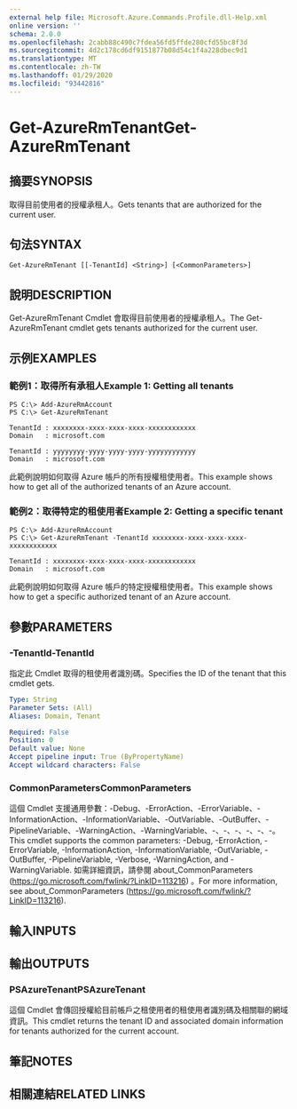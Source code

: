 ```yaml
---
external help file: Microsoft.Azure.Commands.Profile.dll-Help.xml
online version: ''
schema: 2.0.0
ms.openlocfilehash: 2cabb88c490c7fdea56fd5ffde280cfd55bc8f3d
ms.sourcegitcommit: 4d2c178cd6df9151877b08d54c1f4a228dbec9d1
ms.translationtype: MT
ms.contentlocale: zh-TW
ms.lasthandoff: 01/29/2020
ms.locfileid: "93442816"
---
```

# <span data-ttu-id="7683a-101">Get-AzureRmTenant</span><span class="sxs-lookup"><span data-stu-id="7683a-101">Get-AzureRmTenant</span></span>

## <span data-ttu-id="7683a-102">摘要</span><span class="sxs-lookup"><span data-stu-id="7683a-102">SYNOPSIS</span></span>
<span data-ttu-id="7683a-103">取得目前使用者的授權承租人。</span><span class="sxs-lookup"><span data-stu-id="7683a-103">Gets tenants that are authorized for the current user.</span></span>

## <span data-ttu-id="7683a-104">句法</span><span class="sxs-lookup"><span data-stu-id="7683a-104">SYNTAX</span></span>

```
Get-AzureRmTenant [[-TenantId] <String>] [<CommonParameters>]
```

## <span data-ttu-id="7683a-105">說明</span><span class="sxs-lookup"><span data-stu-id="7683a-105">DESCRIPTION</span></span>
<span data-ttu-id="7683a-106">Get-AzureRmTenant Cmdlet 會取得目前使用者的授權承租人。</span><span class="sxs-lookup"><span data-stu-id="7683a-106">The Get-AzureRmTenant cmdlet gets tenants authorized for the current user.</span></span>

## <span data-ttu-id="7683a-107">示例</span><span class="sxs-lookup"><span data-stu-id="7683a-107">EXAMPLES</span></span>

### <span data-ttu-id="7683a-108">範例1：取得所有承租人</span><span class="sxs-lookup"><span data-stu-id="7683a-108">Example 1: Getting all tenants</span></span>
```
PS C:\> Add-AzureRmAccount
PS C:\> Get-AzureRmTenant

TenantId : xxxxxxxx-xxxx-xxxx-xxxx-xxxxxxxxxxxx
Domain   : microsoft.com

TenantId : yyyyyyyy-yyyy-yyyy-yyyy-yyyyyyyyyyyy
Domain   : microsoft.com
```

<span data-ttu-id="7683a-109">此範例說明如何取得 Azure 帳戶的所有授權租使用者。</span><span class="sxs-lookup"><span data-stu-id="7683a-109">This example shows how to get all of the authorized tenants of an Azure account.</span></span>

### <span data-ttu-id="7683a-110">範例2：取得特定的租使用者</span><span class="sxs-lookup"><span data-stu-id="7683a-110">Example 2: Getting a specific tenant</span></span>
```
PS C:\> Add-AzureRmAccount
PS C:\> Get-AzureRmTenant -TenantId xxxxxxxx-xxxx-xxxx-xxxx-xxxxxxxxxxxx

TenantId : xxxxxxxx-xxxx-xxxx-xxxx-xxxxxxxxxxxx
Domain   : microsoft.com
```

<span data-ttu-id="7683a-111">此範例說明如何取得 Azure 帳戶的特定授權租使用者。</span><span class="sxs-lookup"><span data-stu-id="7683a-111">This example shows how to get a specific authorized tenant of an Azure account.</span></span>

## <span data-ttu-id="7683a-112">參數</span><span class="sxs-lookup"><span data-stu-id="7683a-112">PARAMETERS</span></span>

### <span data-ttu-id="7683a-113">-TenantId</span><span class="sxs-lookup"><span data-stu-id="7683a-113">-TenantId</span></span>
<span data-ttu-id="7683a-114">指定此 Cmdlet 取得的租使用者識別碼。</span><span class="sxs-lookup"><span data-stu-id="7683a-114">Specifies the ID of the tenant that this cmdlet gets.</span></span>

```yaml
Type: String
Parameter Sets: (All)
Aliases: Domain, Tenant

Required: False
Position: 0
Default value: None
Accept pipeline input: True (ByPropertyName)
Accept wildcard characters: False
```

### <span data-ttu-id="7683a-115">CommonParameters</span><span class="sxs-lookup"><span data-stu-id="7683a-115">CommonParameters</span></span>
<span data-ttu-id="7683a-116">這個 Cmdlet 支援通用參數：-Debug、-ErrorAction、-ErrorVariable、-InformationAction、-InformationVariable、-OutVariable、-OutBuffer、-PipelineVariable、-WarningAction、-WarningVariable、-、-、-、-、-、-。</span><span class="sxs-lookup"><span data-stu-id="7683a-116">This cmdlet supports the common parameters: -Debug, -ErrorAction, -ErrorVariable, -InformationAction, -InformationVariable, -OutVariable, -OutBuffer, -PipelineVariable, -Verbose, -WarningAction, and -WarningVariable.</span></span> <span data-ttu-id="7683a-117">如需詳細資訊，請參閱 about_CommonParameters (https://go.microsoft.com/fwlink/?LinkID=113216) 。</span><span class="sxs-lookup"><span data-stu-id="7683a-117">For more information, see about_CommonParameters (https://go.microsoft.com/fwlink/?LinkID=113216).</span></span>

## <span data-ttu-id="7683a-118">輸入</span><span class="sxs-lookup"><span data-stu-id="7683a-118">INPUTS</span></span>

## <span data-ttu-id="7683a-119">輸出</span><span class="sxs-lookup"><span data-stu-id="7683a-119">OUTPUTS</span></span>

### <span data-ttu-id="7683a-120">PSAzureTenant</span><span class="sxs-lookup"><span data-stu-id="7683a-120">PSAzureTenant</span></span>
<span data-ttu-id="7683a-121">這個 Cmdlet 會傳回授權給目前帳戶之租使用者的租使用者識別碼及相關聯的網域資訊。</span><span class="sxs-lookup"><span data-stu-id="7683a-121">This cmdlet returns the tenant ID and associated domain information for tenants authorized for the current account.</span></span>

## <span data-ttu-id="7683a-122">筆記</span><span class="sxs-lookup"><span data-stu-id="7683a-122">NOTES</span></span>

## <span data-ttu-id="7683a-123">相關連結</span><span class="sxs-lookup"><span data-stu-id="7683a-123">RELATED LINKS</span></span>


